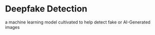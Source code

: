 # Deepfake Detection
a machine learning model cultivated to help detect fake or AI-Generated images 
